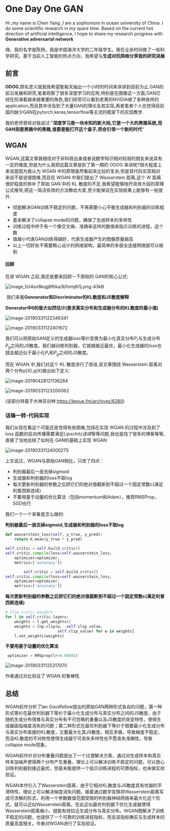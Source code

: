 # One Day One GAN

Hi ,my name is Chen Yang ,I am a sophomore in ocean university of China .I do some scientific research in my spare time. Based on the current hot direction of artificial intelligence, I hope to share my research progress with **Generative adversarial network**

嗨，我的名字是陈扬，我是中国海洋大学的二年级学生。我在业余时间做了一些科学研究。基于当前人工智能的热点方向，我希望与**生成对抗网络分享我的研究进展**

## 前言

**ODOG**,顾名思义就我我希望能每天抽出一个小时的时间来讲讲到目前为止,GAN的前沿发展和研究,笔者观察了很多深度学习的应用,特别是在图像这一方面,GAN已经在扮演着越来越重要的角色,我们经常可以看到老黄的NVIDIA做了各种各样的application,而且其中涉及到了大量GAN的理论及其实现,再者笔者个人也觉得目前国内缺少GAN在pytorch,keras,tensorflow等主流的框架下的实现教学.

我的老师曾经对我说过:"**深度学习是一块未知的新大陆,它是一个大的黑箱系统,而GAN则是黑箱中的黑箱,谁要是能打开这个盒子,将会引领一个新的时代**"

## WGAN

WGAN,这篇文章我相信对于非科班出身或者说数学知识相对较弱的朋友来说具有一定的难度,但是为什么我把这篇文章放到了第一期的 ODOG 来讲呢?很大程度上来说是因为我认为 WGAN 中的原理虽然看起来比较的复杂,但是其代码实现相对来说不是说很困难,而且在 WGAN 中我们提出了 Wasserstein 距离,这个 W 距离很好程度的弥补了原始 GAN 中的 KL 散度的不足,我希望能够抛开具体大段的原理公式推导,把这一简洁有效的方法教给大家,至少能保证在实验结果上能够有一些提升.

- 彻底解决GAN训练不稳定的问题，不再需要小心平衡生成器和判别器的训练程度
- 基本解决了collapse mode的问题，确保了生成样本的多样性 
- 训练过程中终于有一个像交叉熵、准确率这样的数值来指示训练的进程，这个数
- 值越小代表GAN训练得越好，代表生成器产生的图像质量越高
- 以上一切好处不需要精心设计的网络架构，最简单的多层全连接网络就可以做到

#### 回顾

在讲 WGAN 之前,我还是要来回顾一下原始的 GAN的核心公式:

![image_1ct4sn8kqg8ftika3b1nmj6i1j.png-43kB](https://ws3.sinaimg.cn/large/006tKfTcly1g1lv49i8yzj30w805it98.jpg)

 我们来看**Gennerator和Discriminator的KL散度和JS散度解释**

**Generator中θ的极大似然估计(是求真实分布和生成器分布的KL散度的最小值)**

![image-20190331122346341](https://ws1.sinaimg.cn/large/006tKfTcly1g1lv4a78lfj30gz0cnq3l.jpg)

![image-20190331122401672](https://ws1.sinaimg.cn/large/006tKfTcly1g1lv4aofulj30ln0ggt9q.jpg)

我们可以把原始GAN定义的生成器$loss$等价变换为最小化真实分布$P_r$与生成分布$P_g$之间的$JS$散度。我们越训练判别器，它就越接近最优，最小化生成器的$loss$也就会越近似于最小化$P_r$和$P_g$之间的JS散度。



而在 WGAN 中,我们对这个 KL 散度进行了改进,该文章围绕 Wasserstein 距离对两个分布p(X),q(X)做出如下定义:

![image-20190428121136284](https://ws2.sinaimg.cn/large/006tNc79ly1g2i81gba70j318g04omyp.jpg)

![image-20190331123200062](https://ws4.sinaimg.cn/large/006tKfTcly1g1lva1f13kj30f70onae4.jpg)

(该部分转载于大神苏剑林:<https://kexue.fm/archives/6280>)

### 话锋一转-代码实现

我们从现在看这个可能还是觉得有些困难,包括在实现 WGAN 的过程中涉及到了 loss 函数的反向传播需要满足$Lipschitz连续$等等问题,我也是找了很多的博客等等,直接了当地总结了如何在 GAN的基础上实现 WGAN:

![image-20190331124000273](https://ws1.sinaimg.cn/large/006tKfTcly1g1lvid8bfjj310k0lbqtl.jpg)

上文说过，WGAN与原始GAN相比，只改了四点：

- 判别器最后一层去掉sigmoid
- 生成器和判别器的loss不取log
- 每次更新判别器的参数之后把它们的绝对值截断到不超过一个固定常数c(满足利普西斯连续)
- 不要用基于动量的优化算法（包括momentum和Adam），推荐RMSProp，SGD也行

我们一个一个来看是怎么做的:

**判别器最后一层去掉sigmoid,生成器和判别器的loss不取log**

```python
def wasserstein_loss(self, y_true, y_pred):
    return K.mean(y_true * y_pred)

self.critic = self.build_critic()
self.critic.compile(loss=self.wasserstein_loss,
    optimizer=optimizer,
    metrics=['accuracy'])

        self.critic = self.build_critic()
self.critic.compile(loss=self.wasserstein_loss,
    optimizer=optimizer,
    metrics=['accuracy'])
```



**每次更新判别器的参数之后把它们的绝对值截断到不超过一个固定常数c(满足利普西斯连续)**

```python
# Clip critic weights
for l in self.critic.layers:
    weights = l.get_weights()
    weights = [np.clip(w, -self.clip_value, 
                       self.clip_value) for w in weights]
    l.set_weights(weights)
```

**不要用基于动量的优化算法**

```python
 optimizer = RMSprop(lr=0.00005)
```

![image-20190331125317070](https://ws4.sinaimg.cn/large/006tKfTcly1g1lvw744dij30vs0u0qv6.jpg)

作者通过对比验证了 WGAN 的鲁棒性.

## 总结

WGAN前作分析了Ian Goodfellow提出的原始GAN两种形式各自的问题，第一种形式等价在最优判别器下等价于最小化生成分布与真实分布之间的JS散度，由于随机生成分布很难与真实分布有不可忽略的重叠以及JS散度的突变特性，使得生成器面临梯度消失的问题；第二种形式在最优判别器下等价于既要最小化生成分布与真实分布直接的KL散度，又要最大化其JS散度，相互矛盾，导致梯度不稳定，而且KL散度的不对称性使得生成器宁可丧失多样性也不愿丧失准确性，导致collapse mode现象。

WGAN前作针对分布重叠问题提出了一个过渡解决方案，通过对生成样本和真实样本加噪声使得两个分布产生重叠，理论上可以解决训练不稳定的问题，可以放心训练判别器到接近最优，但是未能提供一个指示训练进程的可靠指标，也未做实验验证。

WGAN本作引入了Wasserstein距离，由于它相对KL散度与JS散度具有优越的平滑特性，理论上可以解决梯度消失问题。接着通过数学变换将Wasserstein距离写成可求解的形式，利用一个参数数值范围受限的判别器神经网络来最大化这个形式，就可以近似Wasserstein距离。在此近似最优判别器下优化生成器使得Wasserstein距离缩小，就能有效拉近生成分布与真实分布。WGAN既解决了训练不稳定的问题，也提供了一个可靠的训练进程指标，而且该指标确实与生成样本的质量高度相关。作者对WGAN进行了实验验证。